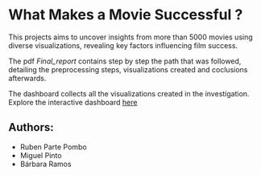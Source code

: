 # What Makes a Movie Successful ?
This projects aims to uncover insights from more than 5000 movies using diverse visualizations, revealing key factors influencing film success. 

The pdf *Final_report* contains step by step the path that was followed, detailing the preprocessing steps, visualizations created and coclusions afterwards.

The dashboard collects all the visualizations created in the investigation.
Explore the interactive dashboard [here](https://rubenpartepombo.shinyapps.io/final_project/)


## Authors:
- Ruben Parte Pombo
- Miguel Pinto
- Bárbara Ramos
